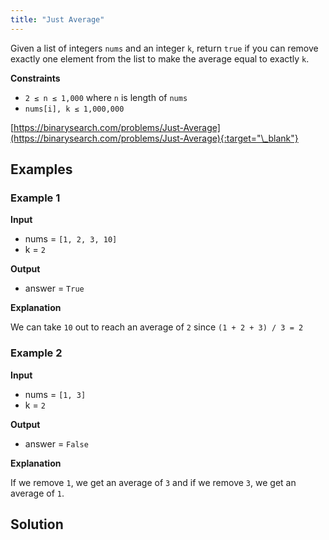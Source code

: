 ```yaml
---
title: "Just Average"
---
```


Given a list of integers `nums` and an integer `k`, return `true` if you can remove exactly one element from the list to make the average equal to exactly `k`.

**Constraints**

- `2 ≤ n ≤ 1,000` where `n` is length of `nums`
- `nums[i], k ≤ 1,000,000`

[https://binarysearch.com/problems/Just-Average](https://binarysearch.com/problems/Just-Average){:target="\_blank"}

## Examples

### Example 1

**Input**

- nums = `[1, 2, 3, 10]`
- k = `2`

**Output**

- answer = `True`

**Explanation**

We can take `10` out to reach an average of `2` since `(1 + 2 + 3) / 3 = 2`

### Example 2

**Input**

- nums = `[1, 3]`
- k = `2`

**Output**

- answer = `False`

**Explanation**

If we remove `1`, we get an average of `3` and if we remove `3`, we get an average of `1`.

## Solution

<script src="https://gist.github.com/yaeba/16da7be5123724fcf6eccc25581cef5a.js?file=Just-Average.cpp"></script>
